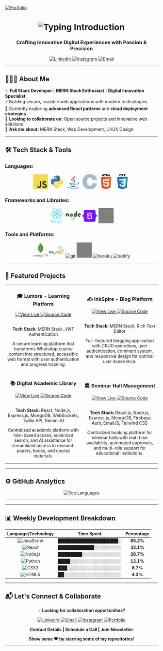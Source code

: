 <a href="#" target="_blank">
    <img alt="Portfolio" src="https://img.shields.io/badge/Portfolio-333333?style=for-the-badge&logo=todoist&logoColor=white" />
  </a><h1 align="center">
  <img src="https://readme-typing-svg.herokuapp.com?font=Fira+Code&size=30&duration=4000&pause=1000&color=6B7280&center=true&vCenter=true&width=600&lines=Hello%21+I'm+Srikar+Janjirala" alt="Typing Introduction" />
</h1>

<h3 align="center">Crafting Innovative Digital Experiences with Passion & Precision</h3>

<div align="center">
  <a href="https://www.linkedin.com/in/srikar-janjirala/" target="_blank">
    <img src="https://img.shields.io/badge/LinkedIn-333333?style=for-the-badge&logo=linkedin&logoColor=white" alt="LinkedIn" />
  </a>
  <a href="https://www.instagram.com/srikar_janjirala" target="_blank">
    <img src="https://img.shields.io/badge/Instagram-333333?style=for-the-badge&logo=instagram&logoColor=white" alt="Instagram" />
  </a>
  <a href="mailto:srikar.janjirala@gmail.com">
    <img src="https://img.shields.io/badge/Email-333333?style=for-the-badge&logo=gmail&logoColor=white" alt="Email" />
  </a>

</div>

---

## 👨🏻‍💻 **About Me**
✨ **Full Stack Developer** | **MERN Stack Enthusiast** | **Digital Innovation Specialist**  
⚡ Building secure, scalable web applications with modern technologies  
🌱 Currently exploring **advanced React patterns** and **cloud deployment strategies**  
👯 **Looking to collaborate on:** Open source projects and innovative web solutions  
💬 **Ask me about:** MERN Stack, Web Development, UI/UX Design

---

## 🛠 **Tech Stack & Tools**

### **Languages:**
<div align="center">
  <img src="https://raw.githubusercontent.com/devicons/devicon/master/icons/javascript/javascript-original.svg" alt="javascript" width="50" height="50"/>
  <img src="https://raw.githubusercontent.com/devicons/devicon/master/icons/python/python-original.svg" alt="python" width="50" height="50"/>
  <img src="https://raw.githubusercontent.com/devicons/devicon/master/icons/java/java-original.svg" alt="java" width="50" height="50"/>
  <img src="https://raw.githubusercontent.com/devicons/devicon/master/icons/c/c-original.svg" alt="c" width="50" height="50"/>
  <img src="https://raw.githubusercontent.com/devicons/devicon/master/icons/html5/html5-original-wordmark.svg" alt="html5" width="50" height="50"/>
  <img src="https://raw.githubusercontent.com/devicons/devicon/master/icons/css3/css3-original-wordmark.svg" alt="css3" width="50" height="50"/>
</div>

### **Frameworks and Libraries:**
<div align="center">
  <img src="https://raw.githubusercontent.com/devicons/devicon/master/icons/react/react-original-wordmark.svg" alt="react" width="50" height="50"/>
  <img src="https://raw.githubusercontent.com/devicons/devicon/master/icons/nodejs/nodejs-original-wordmark.svg" alt="nodejs" width="50" height="50"/>
  <img src="https://raw.githubusercontent.com/devicons/devicon/master/icons/bootstrap/bootstrap-original.svg" alt="bootstrap" width="50" height="50"/>
  <img src="https://raw.githubusercontent.com/devicons/devicon/master/icons/express/express-original.svg" alt="express" width="50" height="50" style="filter: invert(0.5)"/>
</div>

### **Tools and Platforms:**
<div align="center">
  <img src="https://raw.githubusercontent.com/devicons/devicon/master/icons/mongodb/mongodb-original-wordmark.svg" alt="mongodb" width="50" height="50"/>
  <img src="https://raw.githubusercontent.com/devicons/devicon/master/icons/mysql/mysql-original-wordmark.svg" alt="mysql" width="50" height="50"/>
  <img src="https://www.vectorlogo.zone/logos/git-scm/git-scm-icon.svg" alt="git" width="50" height="50"/>
  <img src="https://raw.githubusercontent.com/devicons/devicon/master/icons/github/github-original.svg" alt="github" width="50" height="50" style="filter: invert(0.5)"/>
  <img src="https://www.vectorlogo.zone/logos/heroku/heroku-icon.svg" alt="heroku" width="50" height="50"/>
  <img src="https://www.vectorlogo.zone/logos/netlify/netlify-icon.svg" alt="netlify" width="50" height="50"/>
</div>

---

## 📝 **Featured Projects**

<table>
  <tr>
    <td width="50%">
      <h3 align="center">🎓 Lumora - Learning Platform</h3>
      <div align="center">
        <a href="https://lumora-web.netlify.app/" target="_blank">
          <img src="https://img.shields.io/badge/🌐_Live_Demo-333333?style=for-the-badge" alt="View Live" />
        </a>
        <a href="#" target="_blank">
          <img src="https://img.shields.io/badge/📂_Source_Code-333333?style=for-the-badge&logo=github" alt="Source Code" />
        </a>
        <br><br>
        <p><strong>Tech Stack:</strong> MERN Stack, JWT Authentication</p>
        <p>A secure learning platform that transforms WhatsApp course content into structured, accessible web format with user authentication and progress tracking.</p>
      </div>
    </td>
    <td width="50%">
      <h3 align="center">✍️ InkSpire - Blog Platform</h3>
      <div align="center">
        <a href="https://inkspire-blog.netlify.app/" target="_blank">
          <img src="https://img.shields.io/badge/🌐_Live_Demo-333333?style=for-the-badge" alt="View Live" />
        </a>
        <a href="#" target="_blank">
          <img src="https://img.shields.io/badge/📂_Source_Code-333333?style=for-the-badge&logo=github" alt="Source Code" />
        </a>
        <br><br>
        <p><strong>Tech Stack:</strong> MERN Stack, Rich Text Editor</p>
        <p>Full-featured blogging application with CRUD operations, user authentication, comment system, and responsive design for optimal user experience.</p>
      </div>
    </td>
  </tr>
  <tr>
    <td width="50%">
      <h3 align="center">📚 Digital Academic Library</h3>
      <div align="center">
        <a href="#" target="_blank">
          <img src="https://img.shields.io/badge/🌐_Live_Demo-333333?style=for-the-badge" alt="View Live" />
        </a>
        <a href="#" target="_blank">
          <img src="https://img.shields.io/badge/📂_Source_Code-333333?style=for-the-badge&logo=github" alt="Source Code" />
        </a>
        <br><br>
        <p><strong>Tech Stack:</strong> React, Node.js, Express.js, MongoDB, WebSockets, Twilio API, Gemini AI</p>
        <p>Centralized academic platform with role-based access, advanced search, and AI assistance for streamlined access to research papers, books, and course materials.</p>
      </div>
    </td>
    <td width="50%">
      <h3 align="center">🏛️ Seminar Hall Management</h3>
      <div align="center">
        <a href="#" target="_blank">
          <img src="https://img.shields.io/badge/🌐_Live_Demo-333333?style=for-the-badge" alt="View Live" />
        </a>
        <a href="#" target="_blank">
          <img src="https://img.shields.io/badge/📂_Source_Code-333333?style=for-the-badge&logo=github" alt="Source Code" />
        </a>
        <br><br>
        <p><strong>Tech Stack:</strong> React.js, Node.js, Express.js, MongoDB, Firebase Auth, EmailJS, Tailwind CSS</p>
        <p>Centralized booking platform for seminar halls with real-time availability, automated approvals, and multi-role support for educational institutions.</p>
      </div>
    </td>
  </tr>
</table>

---

## ⚙️ **GitHub Analytics**


<div align="center">
  <img src="https://github-readme-stats.vercel.app/api/top-langs/?username=Janjirala-Srikar&layout=compact&theme=dark&hide_border=true&bg_color=0D1117&title_color=6B7280&text_color=9CA3AF" alt="Top Languages" />
</div>

---


---

## 📊 **Weekly Development Breakdown**

<div align="center">

| **Language/Technology** | **Time Spent** | **Percentage** |
|:---:|:---:|:---:|
| ![JavaScript](https://img.shields.io/badge/JavaScript-F7DF1E?style=flat-square&logo=javascript&logoColor=black) | ████████████████████░ | **65.2%** |
| ![React](https://img.shields.io/badge/React-61DAFB?style=flat-square&logo=react&logoColor=black) | ████████████░░░░░░░░░ | **32.1%** |
| ![Node.js](https://img.shields.io/badge/Node.js-339933?style=flat-square&logo=node.js&logoColor=white) | ████████░░░░░░░░░░░░░ | **28.7%** |
| ![Python](https://img.shields.io/badge/Python-3776AB?style=flat-square&logo=python&logoColor=white) | ████░░░░░░░░░░░░░░░░░ | **12.1%** |
| ![CSS3](https://img.shields.io/badge/CSS3-1572B6?style=flat-square&logo=css3&logoColor=white) | ███░░░░░░░░░░░░░░░░░░ | **8.7%** |
| ![HTML5](https://img.shields.io/badge/HTML5-E34F26?style=flat-square&logo=html5&logoColor=white) | ██░░░░░░░░░░░░░░░░░░░ | **4.3%** |

</div>

---

## 📬 **Let's Connect & Collaborate**

<div align="center">
  <p>💡 <strong>Looking for collaboration opportunities?</strong></p>
  
  <a href="https://www.linkedin.com/in/srikar-janjirala/" target="_blank">
    <img alt="LinkedIn" src="https://img.shields.io/badge/LinkedIn-333333?style=for-the-badge&logo=linkedin&logoColor=white" />
  </a>
  <a href="mailto:srikar.janjirala@gmail.com">
    <img alt="Gmail" src="https://img.shields.io/badge/Gmail-333333?style=for-the-badge&logo=gmail&logoColor=white" />
  </a>
  <a href="https://www.instagram.com/srikar_janjirala" target="_blank">
    <img alt="Instagram" src="https://img.shields.io/badge/Instagram-333333?style=for-the-badge&logo=instagram&logoColor=white" />
  </a>
  <a href="#" target="_blank">
    <img alt="Portfolio" src="https://img.shields.io/badge/Portfolio-333333?style=for-the-badge&logo=todoist&logoColor=white" />
  </a>
</div>

<div align="center">
  <p><strong>Contact Details | Schedule a Call | Join Newsletter</strong></p>
  <p><strong>Show some ❤️ by starring some of my repositories!</strong></p>
</div>

---


